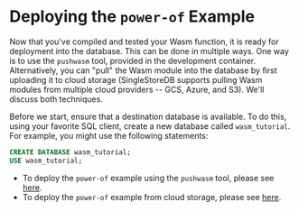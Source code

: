 <!-- GENERATED FILE; DO NOT CHANGE! -->

# Deploying the `power-of` Example
Now that you've compiled and tested your Wasm function, it is ready for deployment into the database.  This can be done in multiple ways.  One way is to use the `pushwasm` tool, provided in the development container.  Alternatively, you can "pull" the Wasm module into the database by first uploading it to cloud storage (SingleStoreDB supports pulling Wasm modules from multiple cloud providers -- GCS, Azure, and S3).  We'll discuss both techniques.

Before we start, ensure that a destination database is available.  To do this, using your favorite SQL client, create a new database called `wasm_tutorial`.  For example, you might use the following statements:

```sql
CREATE DATABASE wasm_tutorial;
USE wasm_tutorial;
```


- To deploy the `power-of` example using the `pushwasm` tool, please see [here](Tutorial-Deploy-Power-Push.md).
- To deploy the `power-of` example from cloud storage, please see [here](Tutorial-Deploy-Power-Cloud.md).

